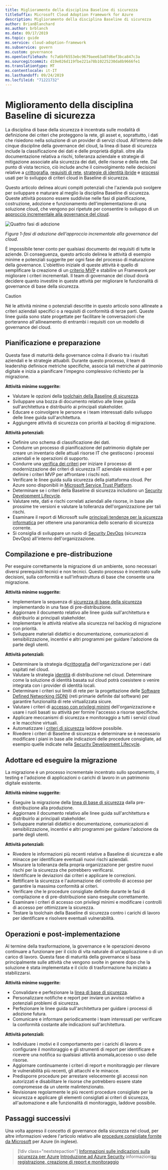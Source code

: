 ```yaml
---
title: Miglioramento della disciplina Baseline di sicurezza
titleSuffix: Microsoft Cloud Adoption Framework for Azure
description: Miglioramento della disciplina Baseline di sicurezza
author: BrianBlanchard
ms.author: brblanch
ms.date: 09/17/2019
ms.topic: guide
ms.service: cloud-adoption-framework
ms.subservice: govern
ms.custom: governance
ms.openlocfilehash: fc7a6bf6553ebc9679aee63a07d6ef3bca847c3a
ms.sourcegitcommit: d19e026d119fbe221a78b10225230da8b9666fe1
ms.translationtype: MT
ms.contentlocale: it-IT
ms.lasthandoff: 09/24/2019
ms.locfileid: "71221732"
---
```

# <a name="security-baseline-discipline-improvement"></a>Miglioramento della disciplina Baseline di sicurezza

La disciplina di base della sicurezza è incentrata sulle modalità di definizione dei criteri che proteggono la rete, gli asset e, soprattutto, i dati che risiedono nella soluzione di un provider di servizi cloud. All'interno delle cinque discipline della governance del cloud, la linea di base di sicurezza include la classificazione dei dati e delle proprietà digitali. oltre alla documentazione relativa a rischi, tolleranza aziendale e strategie di mitigazione associate alla sicurezza dei dati, delle risorse e della rete. Dal punto di vista tecnico, ciò include anche il coinvolgimento nelle decisioni relative a [crittografia](../../decision-guides/encryption/index.md), [requisiti di rete](../../decision-guides/software-defined-network/index.md), [strategie di identità ibride](../../decision-guides/identity/index.md) e [processi](./compliance-processes.md) usati per lo sviluppo di criteri cloud in Baseline di sicurezza.

Questo articolo delinea alcuni compiti potenziali che l'azienda può svolgere per sviluppare e maturare al meglio la disciplina Baseline di sicurezza. Queste attività possono essere suddivise nelle fasi di pianificazione, costruzione, adozione e funzionamento dell'implementazione di una soluzione cloud, che vengono poi ripetute per consentire lo sviluppo di un [approccio incrementale alla governance del cloud](../guides/index.md#an-incremental-approach-to-cloud-governance).

![Quattro fasi di adozione](../../_images/govern/adoption-phases.png)

*Figura 1-fasi di adozione dell'approccio incrementale alla governance del cloud.*

È impossibile tener conto per qualsiasi documento dei requisiti di tutte le aziende. Di conseguenza, questo articolo delinea le attività di esempio minime e potenziali suggerite per ogni fase del processo di maturazione della governance. L'obiettivo iniziale di queste attività è quello di semplificare la creazione di un [criterio MVP](../guides/index.md#an-incremental-approach-to-cloud-governance) e stabilire un Framework per migliorare i criteri incrementali. Il team di governance del cloud dovrà decidere quanto investire in queste attività per migliorare le funzionalità di governance di base della sicurezza.

> [!CAUTION]
> Né le attività minime o potenziali descritte in questo articolo sono allineate a criteri aziendali specifici o a requisiti di conformità di terze parti. Queste linee guida sono state progettate per facilitare le conversazioni che porteranno all'allineamento di entrambi i requisiti con un modello di governance del cloud.

## <a name="planning-and-readiness"></a>Pianificazione e preparazione

Questa fase di maturità della governance colma il divario tra i risultati aziendali e le strategie attuabili. Durante questo processo, il team di leadership definisce metriche specifiche, associa tali metriche al patrimonio digitale e inizia a pianificare l'impegno complessivo richiesto per la migrazione.

**Attività minime suggerite:**

- Valutare le opzioni della [toolchain della Baseline di sicurezza](./toolchain.md).
- Sviluppare una bozza di documento relativo alle linee guida sull'architettura e distribuirlo ai principali stakeholder.
- Educare e coinvolgere le persone e i team interessati dallo sviluppo delle linee guida sull'architettura.
- Aggiungere attività di sicurezza con priorità al backlog di migrazione.

**Attività potenziali:**

- Definire uno schema di classificazione dei dati.
- Condurre un processo di pianificazione del patrimonio digitale per creare un inventario delle attuali risorse IT che gestiscono i processi aziendali e le operazioni di supporto.
- Condurre una [verifica dei criteri](../../govern/policy-compliance/cloud-policy-review.md) per iniziare il processo di modernizzazione dei criteri di sicurezza IT aziendale esistenti e per definire i criteri MVP per affrontare i rischi noti.
- Verificare le linee guida sulla sicurezza della piattaforma cloud. Per Azure sono disponibili in [Microsoft Service Trust Platform](https://www.microsoft.com/trustcenter/stp/default.aspx).
- Determinare se i criteri della Baseline di sicurezza includono un [Security Development Lifecycle](https://www.microsoft.com/securityengineering/sdl).
- Valutare rete, dati e rischi correlati aziendali alle risorse, in base alle prossime tre versioni e valutare la tolleranza dell'organizzazione per tali rischi.
- Esaminare il report di Microsoft sulle [principali tendenze per la sicurezza informatica](https://www.microsoft.com/security/operations/security-intelligence-report) per ottenere una panoramica dello scenario di sicurezza corrente.
- Si consiglia di sviluppare un ruolo di [Security DevOps](https://www.microsoft.com/en-us/securityengineering/devsecops) (sicurezza DevOps) all'interno dell'organizzazione.

<!-- "en-us" location is required for the URL above. -->

## <a name="build-and-predeployment"></a>Compilazione e pre-distribuzione

Per eseguire correttamente la migrazione di un ambiente, sono necessari diversi prerequisiti tecnici e non tecnici. Questo processo è incentrato sulle decisioni, sulla conformità e sull'infrastruttura di base che consente una migrazione.

**Attività minime suggerite:**

- Implementare la sequenza di [sicurezza di base della sicurezza](./toolchain.md) implementando in una fase di pre-distribuzione.
- Aggiornare il documento relativo alle linee guida sull'architettura e distribuirlo ai principali stakeholder.
- Implementare le attività relative alla sicurezza nel backlog di migrazione con priorità.
- Sviluppare materiali didattici e documentazione, comunicazioni di sensibilizzazione, incentivi e altri programmi per guidare l'adozione da parte degli utenti.

**Attività potenziali:**

- Determinare la strategia di[crittografia](../../decision-guides/encryption/index.md) dell'organizzazione per i dati ospitati nel cloud.
- Valutare la strategia [identità](../../decision-guides/identity/index.md) di distribuzione nel cloud. Determinare come la soluzione di identità basata sul cloud potrà coesistere o venire integrata con i provider di identità locali.
- Determinare i criteri sui limiti di rete per la progettazione delle [Software Defined Networking (SDN)](../../decision-guides/software-defined-network/index.md) (reti primarie definite dal software) per garantire funzionalità di rete virtualizzata sicure.
- Valutare i criteri di [accesso con privilegi minimi](https://docs.microsoft.com/azure/active-directory/users-groups-roles/roles-delegate-by-task) dell'organizzazione e usare i ruoli basati su attività per fornire l'accesso a risorse specifiche.
- Applicare meccanismi di sicurezza e monitoraggio a tutti i servizi cloud e le macchine virtuali.
- Automatizzare i [criteri di sicurezza](../../decision-guides/policy-enforcement/index.md) laddove possibile.
- Rivedere i criteri di Baseline di sicurezza e determinare se è necessario modificare i piani in base alle indicazioni delle procedure consigliate, ad esempio quelle indicate nella [Security Development Lifecycle](https://www.microsoft.com/securityengineering/sdl).

## <a name="adopt-and-migrate"></a>Adottare ed eseguire la migrazione

La migrazione è un processo incrementale incentrato sullo spostamento, il testing e l'adozione di applicazioni o carichi di lavoro in un patrimonio digitale esistente.

**Attività minime suggerite:**

- Eseguire la migrazione della [linea di base di sicurezza](./toolchain.md) dalla pre-distribuzione alla produzione.
- Aggiornare il documento relativo alle linee guida sull'architettura e distribuirlo ai principali stakeholder.
- Sviluppare materiali didattici e documentazione, comunicazioni di sensibilizzazione, incentivi e altri programmi per guidare l'adozione da parte degli utenti.

**Attività potenziali:**

- Rivedere le informazioni più recenti relative a Baseline di sicurezza e alle minacce per identificare eventuali nuovi rischi aziendali.
- Misurare la tolleranza della propria organizzazione per gestire nuovi rischi per la sicurezza che potrebbero verificarsi.
- Identificare le deviazioni dai criteri e applicare le correzioni.
- Rettificare la sicurezza e l'automazione del controllo di accesso per garantire la massima conformità ai criteri.
- Verificare che le procedure consigliate definite durante le fasi di compilazione e di pre-distribuzione siano eseguite correttamente.
- Esaminare i criteri di accesso con privilegi minimi e modificare i controlli di accesso per ottimizzare la sicurezza.
- Testare la toolchain della Baseline di sicurezza contro i carichi di lavoro per identificare e risolvere eventuali vulnerabilità.

## <a name="operate-and-post-implementation"></a>Operazioni e post-implementazione

Al termine della trasformazione, la governance e le operazioni devono continuare a funzionare per il ciclo di vita naturale di un'applicazione o di un carico di lavoro. Questa fase di maturità della governance si basa principalmente sulle attività che vengono svolte in genere dopo che la soluzione è stata implementata e il ciclo di trasformazione ha iniziato a stabilizzarsi.

**Attività minime suggerite:**

- Convalidare e perfezionare la [linea di base di sicurezza](./toolchain.md).
- Personalizzare notifiche e report per inviare un avviso relativo a potenziali problemi di sicurezza.
- Perfezionare le linee guida sull'architettura per guidare i processi di adozione futura.
- Comunicare e informare periodicamente i team interessati per verificare la conformità costante alle indicazioni sull'architettura.

**Attività potenziali:**

- Individuare i motivi e il comportamento per i carichi di lavoro e configurare il monitoraggio e gli strumenti di report per identificare e ricevere una notifica su qualsiasi attività anomala,accesso o uso delle risorse.
- Aggiornare continuamente i criteri di report e monitoraggio per rilevare le vulnerabilità più recenti, gli attacchi e le minacce.
- Predisporre procedure per arrestare velocemente gli accessi non autorizzati e disabilitare le risorse che potrebbero essere state compromesse da un utente malintenzionato.
- Revisionare regolarmente le più recenti procedure consigliate per la sicurezza e applicare gli elementi consigliati ai criteri di sicurezza, all'automazione e alle funzionalità di monitoraggio, laddove possibile.

## <a name="next-steps"></a>Passaggi successivi

Una volta appreso il concetto di governance della sicurezza nel cloud, per altre informazioni vedere l'articolo relativo alle [procedure consigliate fornite da Microsoft](./azure-security-guidance.md) per Azure (in inglese).

> [!div class="nextstepaction"]
> [Informazioni sulle indicazioni sulla sicurezza per Azure](./azure-security-guidance.md)
> [Introduzione ad Azure Security](https://docs.microsoft.com/azure/security/azure-security)
> informazioni[su registrazione, creazione di report e monitoraggio](../../decision-guides/logging-and-reporting/index.md)
